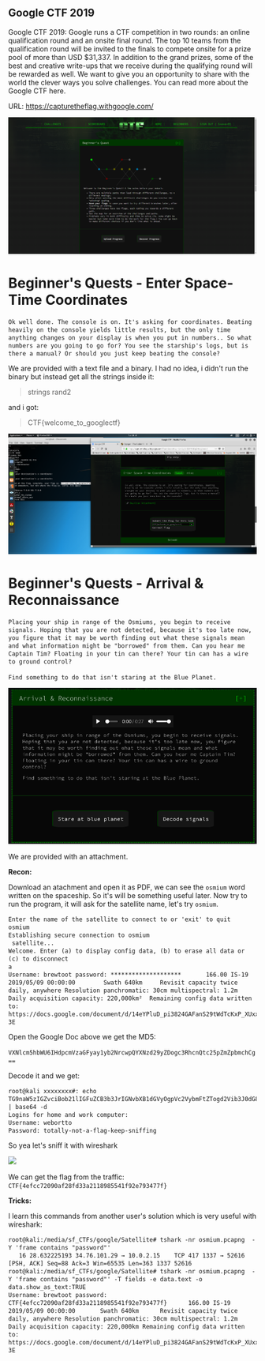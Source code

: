 ## Google CTF 2019

Google CTF 2019: Google runs a CTF competition in two rounds: an online qualification round and an onsite final round. The top 10 teams from the qualification round will be invited to the finals to compete onsite for a prize pool of more than USD $31,337. In addition to the grand prizes, some of the best and creative write-ups that we receive during the qualifying round will be rewarded as well. We want to give you an opportunity to share with the world the clever ways you solve challenges. You can read more about the Google CTF here.

URL: https://capturetheflag.withgoogle.com/

![](img/beginnerquest.png)

# Beginner's Quests - Enter Space-Time Coordinates
```
Ok well done. The console is on. It's asking for coordinates. Beating heavily on the console yields little results, but the only time anything changes on your display is when you put in numbers.. So what numbers are you going to go for? You see the starship's logs, but is there a manual? Or should you just keep beating the console?
```
We are provided with a text file and a binary. I had no idea, i didn't run the binary but instead get all the strings inside it:

> strings rand2

and i got:

> CTF{welcome_to_googlectf}

![](img/spacetime.png)

# Beginner's Quests - Arrival & Reconnaissance

```
Placing your ship in range of the Osmiums, you begin to receive signals. Hoping that you are not detected, because it's too late now, you figure that it may be worth finding out what these signals mean and what information might be "borrowed" from them. Can you hear me Captain Tim? Floating in your tin can there? Your tin can has a wire to ground control?

Find something to do that isn't staring at the Blue Planet.
```
![](img/arrival.png)

We are provided with an attachment.

**Recon:** 

Download an atachment and open it as PDF, we can see the `osmium` word written on the spaceship. So it's will be something useful later. Now try to run the program, it will ask for the satellite name, let's try `osmium`.

```
Enter the name of the satellite to connect to or 'exit' to quit
osmium
Establishing secure connection to osmium
 satellite...
Welcome. Enter (a) to display config data, (b) to erase all data or (c) to disconnect
a
Username: brewtoot password: ********************       166.00 IS-19 2019/05/09 00:00:00        Swath 640km     Revisit capacity twice daily, anywhere Resolution panchromatic: 30cm multispectral: 1.2m        Daily acquisition capacity: 220,000km²  Remaining config data written to: https://docs.google.com/document/d/14eYPluD_pi3824GAFanS29tWdTcKxP_XUxx7e303-3E
```

Open the Google Doc above we get the MD5:

`VXNlcm5hbWU6IHdpcmVzaGFyay1yb2NrcwpQYXNzd29yZDogc3RhcnQtc25pZmZpbmchCg==`

Decode it and we get:

```
root@kali xxxxxxxx#: echo TG9naW5zIGZvciBob21lIGFuZCB3b3JrIGNvbXB1dGVyOgpVc2VybmFtZTogd2Vib3J0dG8KUGFzc3dvcmQ6IHRvdGFsbHktbm90LWEtZmxhZy1rZWVwLXNuaWZmaW5nCg== | base64 -d
Logins for home and work computer:
Username: webortto
Password: totally-not-a-flag-keep-sniffing
```

So yea let's sniff it with wireshark

![](img/wireshark.png)

We can get the flag from the traffic: `CTF{4efcc72090af28fd33a2118985541f92e793477f}`

**Tricks:**
 
 I learn this commands from another user's solution which is very useful with wireshark:

```console
root@kali:/media/sf_CTFs/google/Satellite# tshark -nr osmium.pcapng  -Y 'frame contains "password"'
   16 28.632225193 34.76.101.29 → 10.0.2.15    TCP 417 1337 → 52616 [PSH, ACK] Seq=88 Ack=3 Win=65535 Len=363 1337 52616
root@kali:/media/sf_CTFs/google/Satellite# tshark -nr osmium.pcapng  -Y 'frame contains "password"' -T fields -e data.text -o data.show_as_text:TRUE
Username: brewtoot password: CTF{4efcc72090af28fd33a2118985541f92e793477f}      166.00 IS-19 2019/05/09 00:00:00       Swath 640km      Revisit capacity twice daily, anywhere Resolution panchromatic: 30cm multispectral: 1.2m        Daily acquisition capacity: 220,000km Remaining config data written to: https://docs.google.com/document/d/14eYPluD_pi3824GAFanS29tWdTcKxP_XUxx7e303-3E
```

